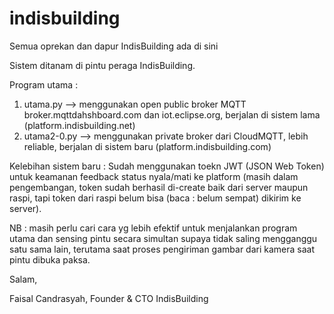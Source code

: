# indisbuilding
Semua oprekan dan dapur IndisBuilding ada di sini

Sistem ditanam di pintu peraga IndisBuilding.

Program utama :

1. utama.py --> menggunakan open public broker MQTT broker.mqttdahshboard.com dan iot.eclipse.org, berjalan di sistem lama (platform.indisbuilding.net)
2. utama2-0.py --> menggunakan private broker dari CloudMQTT, lebih reliable, berjalan di sistem baru (platform.indisbuilding.com)


Kelebihan sistem baru : Sudah menggunakan toekn JWT (JSON Web Token) untuk keamanan feedback status nyala/mati ke platform (masih dalam pengembangan, token sudah berhasil di-create baik dari server maupun raspi, tapi token dari raspi belum bisa (baca : belum sempat) dikirim ke server). 

NB : masih perlu cari cara yg lebih efektif untuk menjalankan program utama dan sensing pintu secara simultan supaya tidak saling mengganggu satu sama lain, terutama saat proses pengiriman gambar dari kamera saat pintu dibuka paksa.




Salam,




Faisal Candrasyah,
Founder & CTO IndisBuilding
